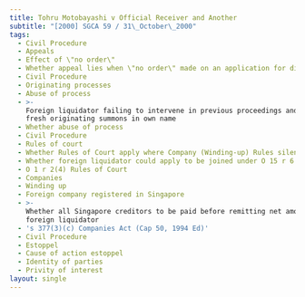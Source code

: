 ```yaml
---
title: Tohru Motobayashi v Official Receiver and Another
subtitle: "[2000] SGCA 59 / 31\_October\_2000"
tags:
  - Civil Procedure
  - Appeals
  - Effect of \"no order\"
  - Whether appeal lies when \"no order\" made on an application for directions
  - Civil Procedure
  - Originating processes
  - Abuse of process
  - >-
    Foreign liquidator failing to intervene in previous proceedings and filing
    fresh originating summons in own name
  - Whether abuse of process
  - Civil Procedure
  - Rules of court
  - Whether Rules of Court apply where Company (Winding-up) Rules silent
  - Whether foreign liquidator could apply to be joined under O 15 r 6
  - O 1 r 2(4) Rules of Court
  - Companies
  - Winding up
  - Foreign company registered in Singapore
  - >-
    Whether all Singapore creditors to be paid before remitting net amount to
    foreign liquidator
  - 's 377(3)(c) Companies Act (Cap 50, 1994 Ed)'
  - Civil Procedure
  - Estoppel
  - Cause of action estoppel
  - Identity of parties
  - Privity of interest
layout: single
---
```


